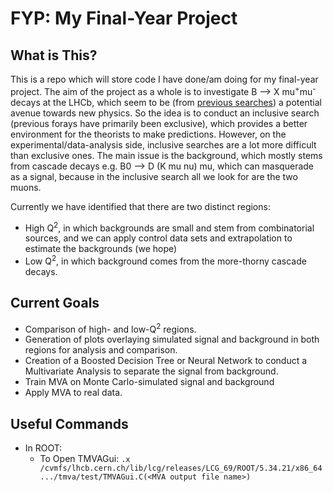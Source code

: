 # FYP: My Final-Year Project

## What is This?

This is a repo which will store code I have done/am doing for my final-year project.  The aim of the project as a whole is to investigate
B --> X mu<sup>+</sup>mu<sup>-</sup> decays at the LHCb, which seem to be (from [previous searches](http://lhcb-public.web.cern.ch/lhcb-public/Welcome.html#P5p))
a potential avenue towards new physics.  So the idea is to conduct an inclusive search (previous forays have primarily been exclusive),
which provides a better environment for the theorists to make predictions.  However, on the experimental/data-analysis side, inclusive
searches are a lot more difficult than exclusive ones.  The main issue is the background, which mostly stems from cascade decays e.g. B0 --> D (K mu nu) mu, which can masquerade as a signal, because in the inclusive search all we look for are the two muons.

Currently we have identified that there are two distinct regions:

* High Q<sup>2</sup>, in which backgrounds are small and stem from combinatorial sources, and we can apply control data sets and extrapolation to estimate the backgrounds (we hope)
* Low Q<sup>2</sup>, in which background comes from the more-thorny cascade decays.

## Current Goals

* Comparison of high- and low-Q<sup>2</sup> regions.
* Generation of plots overlaying simulated signal and background in both regions for analysis and comparison.
* Creation of a Boosted Decision Tree or Neural Network to conduct a Multivariate Analysis to separate the signal from background.
* Train MVA on Monte Carlo-simulated signal and background
* Apply MVA to real data.

## Useful Commands

* In ROOT:
    - To Open TMVAGui: `.x /cvmfs/lhcb.cern.ch/lib/lcg/releases/LCG_69/ROOT/5.34.21/x86_64.../tmva/test/TMVAGui.C(<MVA output file name>)` 
